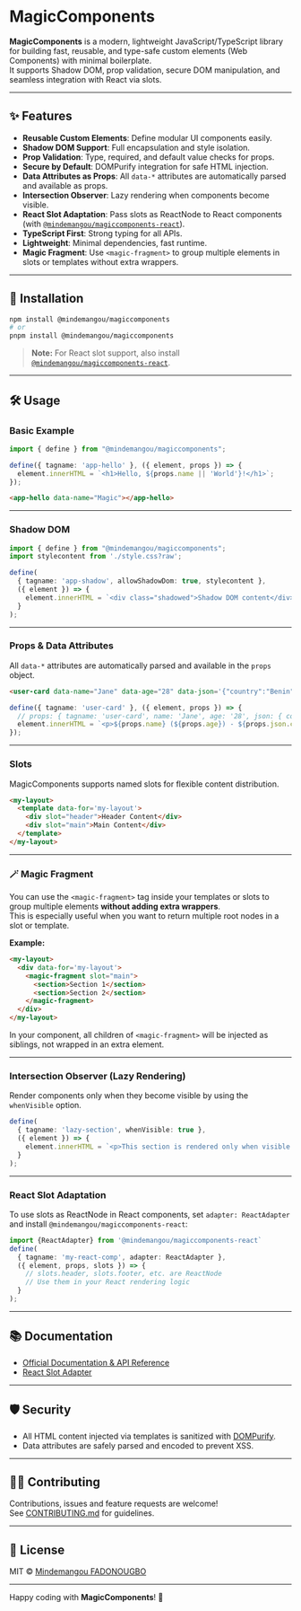 # MagicComponents

**MagicComponents** is a modern, lightweight JavaScript/TypeScript library for building fast, reusable, and type-safe custom elements (Web Components) with minimal boilerplate.  
It supports Shadow DOM, prop validation, secure DOM manipulation, and seamless integration with React via slots.

---

## ✨ Features

- **Reusable Custom Elements**: Define modular UI components easily.
- **Shadow DOM Support**: Full encapsulation and style isolation.
- **Prop Validation**: Type, required, and default value checks for props.
- **Secure by Default**: DOMPurify integration for safe HTML injection.
- **Data Attributes as Props**: All `data-*` attributes are automatically parsed and available as props.
- **Intersection Observer**: Lazy rendering when components become visible.
- **React Slot Adaptation**: Pass slots as ReactNode to React components (with [`@mindemangou/magiccomponents-react`](https://www.npmjs.com/package/@mindemangou/magiccomponents-react)).
- **TypeScript First**: Strong typing for all APIs.
- **Lightweight**: Minimal dependencies, fast runtime.
- **Magic Fragment**: Use `<magic-fragment>` to group multiple elements in slots or templates without extra wrappers.

---

## 🚀 Installation

```bash
npm install @mindemangou/magiccomponents
# or
pnpm install @mindemangou/magiccomponents
```

> **Note:** For React slot support, also install [`@mindemangou/magiccomponents-react`](https://www.npmjs.com/package/@mindemangou/magiccomponents-react).

---

## 🛠️ Usage

### Basic Example

```typescript
import { define } from "@mindemangou/magiccomponents";

define({ tagname: 'app-hello' }, ({ element, props }) => {
  element.innerHTML = `<h1>Hello, ${props.name || 'World'}!</h1>`;
});
```

```html
<app-hello data-name="Magic"></app-hello>
```

---

### Shadow DOM

```typescript
import { define } from "@mindemangou/magiccomponents";
import stylecontent from './style.css?raw';

define(
  { tagname: 'app-shadow', allowShadowDom: true, stylecontent },
  ({ element }) => {
    element.innerHTML = `<div class="shadowed">Shadow DOM content</div>`;
  }
);
```

---

### Props & Data Attributes

All `data-*` attributes are automatically parsed and available in the `props` object.

```html
<user-card data-name="Jane" data-age="28" data-json='{"country":"Benin"}'></user-card>
```

```typescript
define({ tagname: 'user-card' }, ({ element, props }) => {
  // props: { tagname: 'user-card', name: 'Jane', age: '28', json: { country: 'Benin' } }
  element.innerHTML = `<p>${props.name} (${props.age}) - ${props.json.country}</p>`;
});
```

---

### Slots

MagicComponents supports named slots for flexible content distribution.

```html
<my-layout>
  <template data-for='my-layout'>
    <div slot="header">Header Content</div>
    <div slot="main">Main Content</div>
  </template>
</my-layout>
```

---

### 🪄 Magic Fragment

You can use the `<magic-fragment>` tag inside your templates or slots to group multiple elements **without adding extra wrappers**.  
This is especially useful when you want to return multiple root nodes in a slot or template.

**Example:**

```html
<my-layout>
  <div data-for='my-layout'>
    <magic-fragment slot="main">
      <section>Section 1</section>
      <section>Section 2</section>
    </magic-fragment>
  </div>
</my-layout>
```

In your component, all children of `<magic-fragment>` will be injected as siblings, not wrapped in an extra element.

---

### Intersection Observer (Lazy Rendering)

Render components only when they become visible by using the `whenVisible` option.

```typescript
define(
  { tagname: 'lazy-section', whenVisible: true },
  ({ element }) => {
    element.innerHTML = `<p>This section is rendered only when visible!</p>`;
  }
);
```

---

### React Slot Adaptation

To use slots as ReactNode in React components, set `adapter: ReactAdapter` and install `@mindemangou/magiccomponents-react`:

```typescript
import {ReactAdapter} from '@mindemangou/magiccomponents-react`
define(
  { tagname: 'my-react-comp', adapter: ReactAdapter },
  ({ element, props, slots }) => {
    // slots.header, slots.footer, etc. are ReactNode
    // Use them in your React rendering logic
  }
);
```

---

## 📚 Documentation

- [Official Documentation & API Reference](https://github.com/mindemangou/magic-components)
- [React Slot Adapter](https://www.npmjs.com/package/@mindemangou/magiccomponents-react)

---

## 🛡️ Security

- All HTML content injected via templates is sanitized with [DOMPurify](https://github.com/cure53/DOMPurify).
- Data attributes are safely parsed and encoded to prevent XSS.

---


## 🧑‍💻 Contributing

Contributions, issues and feature requests are welcome!  
See [CONTRIBUTING.md](CONTRIBUTING.md) for guidelines.

---

## 📄 License

MIT © [Mindemangou FADONOUGBO](https://github.com/mindemangou)

---

Happy coding with **MagicComponents**! 🚀
